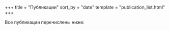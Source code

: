 +++
title = "Публикации"
sort_by = "date"
template = "publication_list.html"
+++

Все публикации перечислены ниже:
